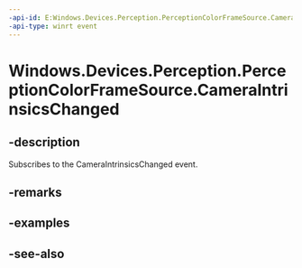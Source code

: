 ```yaml
---
-api-id: E:Windows.Devices.Perception.PerceptionColorFrameSource.CameraIntrinsicsChanged
-api-type: winrt event
---
```


<!-- Event syntax
public event Windows.Foundation.TypedEventHandler CameraIntrinsicsChanged<Windows.Devices.Perception.PerceptionColorFrameSource,  object>
-->

# Windows.Devices.Perception.PerceptionColorFrameSource.CameraIntrinsicsChanged

## -description
Subscribes to the CameraIntrinsicsChanged event.

## -remarks

## -examples

## -see-also
